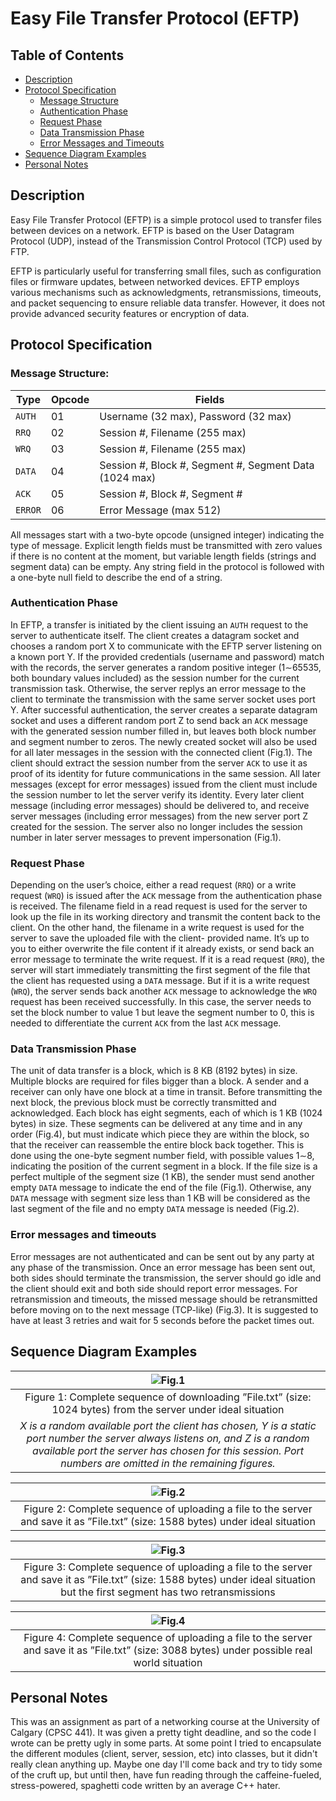 # Easy File Transfer Protocol (EFTP)

## Table of Contents
- [Description](#description)
- [Protocol Specification](#protocol-specification)
    - [Message Structure](#message-structure)
    - [Authentication Phase](#authentication-phase)
    - [Request Phase](#request-phase)
    - [Data Transmission Phase](#data-transmission-phase)
    - [Error Messages and Timeouts](#error-messages-and-timeouts)
- [Sequence Diagram Examples](#sequence-diagram-examples)
- [Personal Notes](#personal-notes)

## Description

Easy File Transfer Protocol (EFTP) is a simple protocol used to transfer files between devices on a network. EFTP is based on the User Datagram Protocol (UDP), instead of the Transmission Control Protocol (TCP) used by FTP.

EFTP is particularly useful for transferring small files, such as configuration files or firmware updates, between networked devices. EFTP employs various mechanisms such as acknowledgments, retransmissions, timeouts, and packet sequencing to ensure reliable data transfer. However, it does not provide advanced security features or encryption of data.

## Protocol Specification

### Message Structure:

| Type | Opcode | Fields                              |
|------|--------|-------------------------------------|
| `AUTH` | 01     | Username (32 max), Password (32 max) |
| `RRQ`  | 02     | Session #, Filename (255 max)        |
| `WRQ`  | 03     | Session #, Filename (255 max)        |
| `DATA` | 04     | Session #, Block #, Segment #, Segment Data (1024 max) |
| `ACK`  | 05     | Session #, Block #, Segment #        |
| `ERROR`| 06     | Error Message (max 512)             |


All messages start with a two-byte opcode (unsigned integer) indicating the type of message. Explicit length fields must be transmitted with zero values if there is no content at the moment, but variable length fields (strings and segment data) can be empty. Any string field in the protocol is followed with a one-byte null field to describe the end of a string.

### Authentication Phase

In EFTP, a transfer is initiated by the client issuing an `AUTH` request to the server to authenticate itself. The client creates a datagram socket and chooses a random port X to communicate with the EFTP server listening on a known port Y. If the provided credentials (username and password) match with the records, the server generates a random positive integer (1∼65535, both boundary values included) as the session number for the current transmission task. Otherwise, the server replys an error message to the client to terminate the transmission with the same server socket uses port Y. After successful authentication, the server creates a separate datagram socket and uses a different random port Z to send back an `ACK` message with the generated session number filled in, but leaves both block number and segment number to zeros. The newly created socket will also be used for all later messages in the session with the connected client (Fig.1). The client should extract the session number from the server `ACK` to use it as proof of its identity for future communications in the same session. All later messages (except for error messages) issued from the client must include the session number to let the server verify its identity. Every later client message (including error messages) should be delivered to, and receive server messages (including error messages) from the new server port Z created for the session. The server also no longer includes the session number in later server messages to prevent impersonation (Fig.1).

### Request Phase

Depending on the user’s choice, either a read request (`RRQ`) or a write request (`WRQ`) is issued after the `ACK` message from the authentication phase is received. The filename field in a read request is used for the server to look up the file in its working directory and transmit the content back to the client. On the other hand, the filename in a write request is used for the server to save the uploaded file with the client- provided name. It’s up to you to either overwrite the file content if it already exists, or send back an error message to terminate the write request. If it is a read request (`RRQ`), the server will start immediately transmitting the first segment of the file that the client has requested using a `DATA` message. But if it is a write request (`WRQ`), the server sends back another `ACK` message to acknowledge the `WRQ` request has been received successfully. In this case, the server needs to set the block number to value 1 but leave the segment number to 0, this is needed to differentiate the current `ACK` from the last `ACK` message.

### Data Transmission Phase  

The unit of data transfer is a block, which is 8 KB (8192 bytes) in size. Multiple blocks are required for files bigger than a block. A sender and a receiver can only have one block at a time in transit. Before transmitting the next block, the previous block must be correctly transmitted and acknowledged. Each block has eight segments, each of which is 1 KB (1024 bytes) in size. These segments can be delivered at any time and in any order (Fig.4), but must indicate which piece they are within the block, so that the receiver can reassemble the entire block back together. This is done using the one-byte segment number field, with possible values 1∼8, indicating the position of the current segment in a block. If the file size is a perfect multiple of the segment size (1 KB), the sender must send another empty `DATA` message to indicate the end of the file (Fig.1). Otherwise, any `DATA` message with segment size less than 1 KB will be considered as the last segment of the file and no empty `DATA` message is needed (Fig.2).

### Error messages and timeouts  

Error messages are not authenticated and can be sent out by any party at any phase of the transmission. Once an error message has been sent out, both sides should terminate the transmission, the server should go idle and the client should exit and both side should report error messages. For retransmission and timeouts, the missed message should be retransmitted before moving on to the next message (TCP-like) (Fig.3). It is suggested to have at least 3 retries and wait for 5 seconds before the packet times out.

## Sequence Diagram Examples  

|   ![Fig.1](./assets/fig-1.png)                                                                                                           | 
|   :--:                                                                                                                                                | 
|   Figure 1: Complete sequence of downloading ”File.txt” (size: 1024 bytes) from the server under ideal situation  
*X is a random available port the client has chosen, Y is a static port number the server always listens on, and Z is a random available port the server has chosen for this session. Port numbers are omitted in the remaining figures.*                                    |

|   ![Fig.2](./assets/fig-2.png)                                                                                                           | 
|   :--:                                                                                                                                                | 
|   Figure 2: Complete sequence of uploading a file to the server and save it as ”File.txt” (size: 1588 bytes) under ideal situation                  |

|   ![Fig.3](./assets/fig-3.png)                                                                                                           | 
|   :--:                                                                                                                                                | 
|   Figure 3: Complete sequence of uploading a file to the server and save it as ”File.txt” (size: 1588 bytes) under ideal situation but the first segment has two retransmissions    |

|   ![Fig.4](./assets/fig-4.png)                                                                                                           | 
|   :--:                                                                                                                                                | 
|   Figure 4: Complete sequence of uploading a file to the server and save it as ”File.txt” (size: 3088 bytes) under possible real world situation    |

## Personal Notes

This was an assignment as part of a networking course at the University of Calgary (CPSC 441). It was given a pretty tight deadline, and so the code I wrote can be pretty ugly in some parts. At some point I tried to encapsulate the different modules (client, server, session, etc) into classes, but it didn't really clean anything up. Maybe one day I'll come back and try to tidy some of the cruft up, but until then, have fun reading through the caffeine-fueled, stress-powered, spaghetti code written by an average C++ hater.